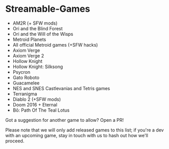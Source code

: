 # Streamable-Games
- AM2R (+ SFW mods)
- Ori and the Blind Forest
- Ori and the Will of the Wisps
- Metroid Planets
- All official Metroid games (+SFW hacks)
- Axiom Verge
- Axiom Verge 2
- Hollow Knight
- Hollow Knight: Silksong
- Psycron
- Gato Roboto
- Guacamelee
- NES and SNES Castlevanias and Tetris games
- Terranigma
- Diablo 2 (+SFW mods)
- Doom 2016 + Eternal
- Bō: Path Of The Teal Lotus

Got a suggestion for another game to allow? Open a PR!

Please note that we will only add released games to this list; if you're a dev with an upcoming game, stay in touch with us to hash out how we'll proceed.
